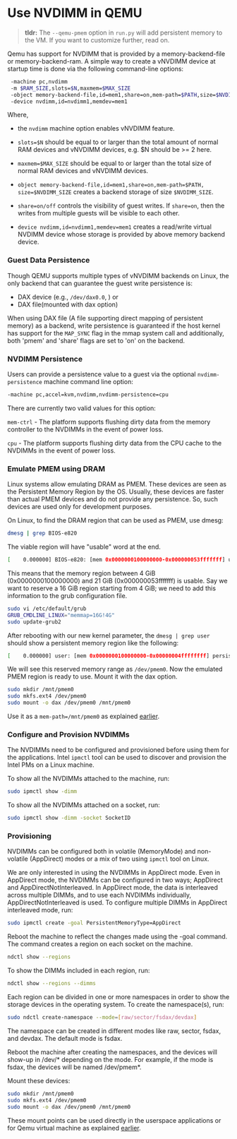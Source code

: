 # Use NVDIMM in QEMU

> **tldr:** The `--qemu-pmem` option in `run.py` will add persistent memory to
> the VM. If you want to customize further, read on.

Qemu has support for NVDIMM that is provided by a memory-backend-file or
memory-backend-ram. A simple way to create a vNVDIMM device at startup time is
done via the following command-line options:

```bash
 -machine pc,nvdimm
 -m $RAM_SIZE,slots=$N,maxmem=$MAX_SIZE
 -object memory-backend-file,id=mem1,share=on,mem-path=$PATH,size=$NVDIMM_SIZE
 -device nvdimm,id=nvdimm1,memdev=mem1
 ```

 Where,

* the `nvdimm` machine option enables vNVDIMM feature.

* `slots=$N` should be equal to or larger than the total amount of normal RAM
  devices and vNVDIMM devices, e.g. $N should be >= 2 here.

* `maxmem=$MAX_SIZE` should be equal to or larger than the total size of normal
  RAM devices and vNVDIMM devices.

* `object memory-backend-file,id=mem1,share=on,mem-path=$PATH,
  size=$NVDIMM_SIZE` creates a backend storage of size `$NVDIMM_SIZE`.

* `share=on/off` controls the visibility of guest writes. If `share=on`, then
  the writes from multiple guests will be visible to each other.

* `device nvdimm,id=nvdimm1,memdev=mem1` creates a read/write virtual NVDIMM
  device whose storage is provided by above memory backend device.

### Guest Data Persistence

Though QEMU supports multiple types of vNVDIMM backends on Linux, the only
backend that can guarantee the guest write persistence is:

* DAX device (e.g., `/dev/dax0.0`, ) or
* DAX file(mounted with dax option)

When using DAX file (A file supporting direct mapping of persistent memory) as a
backend, write persistence is guaranteed if the host kernel has support for the
`MAP_SYNC` flag in the mmap system call and additionally, both 'pmem' and
'share' flags are set to 'on' on the backend.

### NVDIMM Persistence

Users can provide a persistence value to a guest via the optional
`nvdimm-persistence` machine command line option:

```bash
-machine pc,accel=kvm,nvdimm,nvdimm-persistence=cpu
```

There are currently two valid values for this option:

`mem-ctrl` - The platform supports flushing dirty data from the memory
controller to the NVDIMMs in the event of power loss.

`cpu` - The platform supports flushing dirty data from the CPU cache to the
NVDIMMs in the event of power loss.

### Emulate PMEM using DRAM

Linux systems allow emulating DRAM as PMEM. These devices are seen as the
Persistent Memory Region by the OS. Usually, these devices are faster than
actual PMEM devices and do not provide any persistence. So, such devices are
used only for development purposes.

On Linux, to find the DRAM region that can be used as PMEM, use dmesg:

```bash
dmesg | grep BIOS-e820
```

The viable region will have "usable" word at the end.

```bash
[    0.000000] BIOS-e820: [mem 0x0000000100000000-0x000000053fffffff] usable
```

This means that the memory region between 4 GiB (0x0000000100000000) and 21 GiB
(0x000000053fffffff) is usable. Say we want to reserve a 16 GiB region starting
from 4 GiB; we need to add this information to the grub configuration file.

```bash
sudo vi /etc/default/grub
GRUB_CMDLINE_LINUX="memmap=16G!4G"
sudo update-grub2
```

After rebooting with our new kernel parameter, the `dmesg | grep user` should
show a persistent memory region like the following:

```bash
[    0.000000] user: [mem 0x0000000100000000-0x00000004ffffffff] persistent (type 12)
```

We will see this reserved memory range as `/dev/pmem0`. Now the emulated PMEM
region is ready to use. Mount it with the dax option.

```bash
sudo mkdir /mnt/pmem0
sudo mkfs.ext4 /dev/pmem0
sudo mount -o dax /dev/pmem0 /mnt/pmem0
```

Use it as a `mem-path=/mnt/pmem0` as explained [earlier](#use-NVDIMM-in-QEMU).

### Configure and Provision NVDIMMs

The NVDIMMs need to be configured and provisioned before using them for the
applications. Intel `ipmctl` tool can be used to discover and provision the
Intel PMs on a Linux machine.

To show all the NVDIMMs attached to the machine, run:

```bash
sudo ipmctl show -dimm
```

To show all the NVDIMMs attached on a socket, run:

```bash
sudo ipmctl show -dimm -socket SocketID
```

### Provisioning

NVDIMMs can be configured both in volatile (MemoryMode) and non-volatile
(AppDirect) modes or a mix of two using `ipmctl` tool on Linux.

We are only interested in using the NVDIMMs in AppDirect mode. Even in
AppDirect mode, the NVDIMMs can be configured in two ways; AppDirect and
AppDirectNotInterleaved. In AppDirect mode, the data is interleaved across
multiple DIMMs, and to use each NVDIMMs individually, AppDirectNotInterleaved
is used. To configure multiple DIMMs in AppDirect interleaved mode, run:

```bash
sudo ipmctl create -goal PersistentMemoryType=AppDirect
```

Reboot the machine to reflect the changes made using the -goal command. The
command creates a region on each socket on the machine.

```bash
ndctl show --regions
```

To show the DIMMs included in each region, run:

```bash
ndctl show --regions --dimms
```

Each region can be divided in one or more namespaces in order to show the storage
devices in the operating system. To create the namespace(s), run:

```bash
sudo ndctl create-namespace --mode=[raw/sector/fsdax/devdax]
```

The namespace can be created in different modes like raw, sector, fsdax,
and devdax. The default mode is fsdax.

Reboot the machine after creating the namespaces, and the devices will
show-up in /dev/* depending on the mode. For example, if the mode is
fsdax, the devices will be named /dev/pmem*.

Mount these devices:

```bash
sudo mkdir /mnt/pmem0
sudo mkfs.ext4 /dev/pmem0
sudo mount -o dax /dev/pmem0 /mnt/pmem0
```

These mount points can be used directly in the userspace applications or
for Qemu virtual machine as explained [earlier](#use-NVDIMM-in-QEMU).
